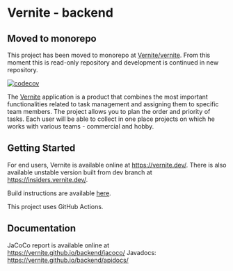 # Vernite - backend

## Moved to monorepo

This project has been moved to monorepo at [Vernite/vernite](https://github.com/Vernite/vernite/tree/dev/packages/server). From this moment this is read-only repository and development is continued in new repository.

[![codecov](https://codecov.io/gh/Vernite/backend/branch/master/graph/badge.svg?token=NMNV4JXROB)](https://codecov.io/gh/Vernite/backend)

The [Vernite](https://vernite.dev/) application is a product that combines the most important functionalities related to task management and assigning them to specific team members. The project allows you to plan the order and priority of tasks. Each user will be able to collect in one place projects on which he works with various teams - commercial and hobby.

## Getting Started

For end users, Vernite is available online at https://vernite.dev/. There is also available unstable version built from dev branch at https://insiders.vernite.dev/.

Build instructions are available [here](BUILDING.md).

This project uses GitHub Actions.

## Documentation

JaCoCo report is available online at https://vernite.github.io/backend/jacoco/
Javadocs: https://vernite.github.io/backend/apidocs/
